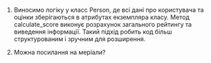1. Виносимо логіку у класс Person, де всі дані про користувача та оцінки зберігаються в атрибутах екземпляра класу. Метод calculate_score виконує розрахунок загального рейтингу та виведення інформації. Такий підхід робить код більш структурованим і зручним для розширення.

2. Можна посилання на меріали?
